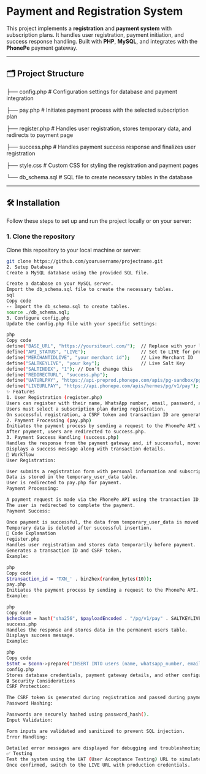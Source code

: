 #  **Payment and Registration System** 

This project implements a **registration** and **payment system** with subscription plans. It handles user registration, payment initiation, and success response handling. Built with **PHP**, **MySQL**, and integrates with the **PhonePe** payment gateway.

---

## 🗂️ **Project Structure**
├── config.php # Configuration settings for database and payment integration

├── pay.php # Initiates payment process with the selected subscription plan

├── register.php # Handles user registration, stores temporary data, and redirects to payment page 

├── success.php # Handles payment success response and finalizes user registration

├── style.css # Custom CSS for styling the registration and payment pages

└── db_schema.sql # SQL file to create necessary tables in the database



---

## 🛠️ **Installation**

Follow these steps to set up and run the project locally or on your server:

### 1. Clone the repository
Clone this repository to your local machine or server:

```bash
git clone https://github.com/yourusername/projectname.git
2. Setup Database
Create a MySQL database using the provided SQL file.

Create a database on your MySQL server.
Import the db_schema.sql file to create the necessary tables.
sql
Copy code
-- Import the db_schema.sql to create tables.
source ./db_schema.sql;
3. Configure config.php
Update the config.php file with your specific settings:

php
Copy code
define("BASE_URL", "https://yoursiteurl.com/");  // Replace with your live domain
define("API_STATUS", "LIVE");                    // Set to LIVE for production
define("MERCHANTIDLIVE", "your merchant id");    // Live Merchant ID
define("SALTKEYLIVE", "your key");               // Live Salt Key
define("SALTINDEX", "1"); // Don’t change this 
define("REDIRECTURL", "success.php");
define("UATURLPAY", "https://api-preprod.phonepe.com/apis/pg-sandbox/pg/v1/pay"); // TEST URL
define("LIVEURLPAY", "https://api.phonepe.com/apis/hermes/pg/v1/pay");           // LIVE URL
✨ Features
1. User Registration (register.php)
Users can register with their name, WhatsApp number, email, password, and optional referral code.
Users must select a subscription plan during registration.
On successful registration, a CSRF token and transaction ID are generated and stored in the session for payment processing.
2. Payment Processing (pay.php)
Initiates the payment process by sending a request to the PhonePe API with user details and the payment amount.
After payment, users are redirected to success.php.
3. Payment Success Handling (success.php)
Handles the response from the payment gateway and, if successful, moves user data to the permanent table.
Displays a success message along with transaction details.
🔄 Workflow
User Registration:

User submits a registration form with personal information and subscription plan.
Data is stored in the temporary_user_data table.
User is redirected to pay.php for payment.
Payment Processing:

A payment request is made via the PhonePe API using the transaction ID, amount, and other data.
The user is redirected to complete the payment.
Payment Success:

Once payment is successful, the data from temporary_user_data is moved to the users table.
Temporary data is deleted after successful insertion.
📝 Code Explanation
register.php
Handles user registration and stores data temporarily before payment.
Generates a transaction ID and CSRF token.
Example:

php
Copy code
$transaction_id = 'TXN_' . bin2hex(random_bytes(10));
pay.php
Initiates the payment process by sending a request to the PhonePe API.
Example:

php
Copy code
$checksum = hash("sha256", $payloadEncoded . "/pg/v1/pay" . SALTKEYLIVE) . "###" . SALTINDEX;
success.php
Handles the response and stores data in the permanent users table.
Displays success message.
Example:

php
Copy code
$stmt = $conn->prepare("INSERT INTO users (name, whatsapp_number, email, password, referral_code, subscription_plan) VALUES (?, ?, ?, ?, ?, ?)");
config.php
Stores database credentials, payment gateway details, and other configuration settings.
🔒 Security Considerations
CSRF Protection:

The CSRF token is generated during registration and passed during payment to validate the request.
Password Hashing:

Passwords are securely hashed using password_hash().
Input Validation:

Form inputs are validated and sanitized to prevent SQL injection.
Error Handling:

Detailed error messages are displayed for debugging and troubleshooting.
✅ Testing
Test the system using the UAT (User Acceptance Testing) URL to simulate the payment process.
Once confirmed, switch to the LIVE URL with production credentials.
